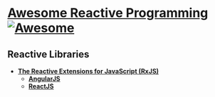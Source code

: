 # [Awesome Reactive Programming](https://en.wikipedia.org/wiki/Reactive_programming) [![Awesome](https://cdn.rawgit.com/sindresorhus/awesome/d7305f38d29fed78fa85652e3a63e154dd8e8829/media/badge.svg)](https://github.com/sindresorhus/awesome)

## Reactive Libraries

* [**The Reactive Extensions for JavaScript (RxJS)**](libraries/rx/README.md)
	* [**AngularJS**](libraries/rx/angular/README.md)
	* [**ReactJS**](libraries/rx/react/README.md)
